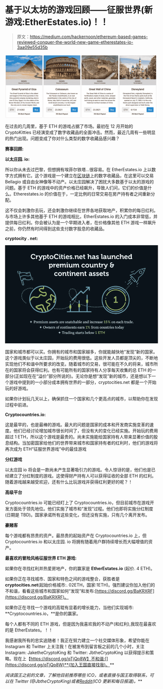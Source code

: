 # 基于以太坊的游戏回顾——征服世界(新游戏:EtherEstates.io)！！

> 原文：<https://medium.com/hackernoon/ethereum-based-games-reviewed-conquer-the-world-new-game-etherestates-io-3aa09e55d35b>

![](img/f3d72774ceb06739d7b6c70bbb508e34.png)

在过去的几周里，基于 ETH 的游戏占据了市场。最初在 12 月开始的 CryptoKitties 已经演变成了数字收藏品的全面冲击。然而，最近几周有一些明显的热门出现。问题变成了你对什么类型的数字收藏品感兴趣？

**赛事回顾:**

**以太庄园. io:**

所以你从未去过巴黎，但想拥有埃菲尔铁塔…很容易。在 EtherEstates.io 上以数字方式拥有它。这个游戏是一个建立在[区块链](https://hackernoon.com/tagged/blockchain)上的数字收藏品，在这里可以交易 Bellagio 或自由女神像等不动产。以太庄园解决了困扰大多数基于以太的游戏的问题。基于 ETH 的游戏中的资产价格已经飙升，导致人们问，它们的价值是什么。Etherestates.io 的价值在于，一定比例的日常交易在房产持有者之间重新分配。

这不仅会刺激你去玩，还会刺激你继续在世界各地获取地产，积累你的每日红利。与市场上许多其他基于 ETH 的游戏相比，EtherEstates.io 的入门成本非常低，并提供每日红利。你会被认为是一个早期进入者，在价格像其他 ETH 游戏一样飙升之前，你仍然有时间得到这些支付数字股息的收藏品。

**cryptocity . net:**

![](img/75a07121fc81aa54d3889535a6d1a383.png)

国家和城市都可以买。你拥有的城市和国家越多，你就能越快地“发现”新的国家。这个游戏类似于以太庄园，开始玩的费用很低。这些开发人员都是顶尖的，不断地实现他们不和谐中所要求的改变。随着城市的交易，很可能在不久的将来，城市所在的国家将会获得红利。也有可能所有的国家持有人分享每天收集的总 ETH 的一部分(正如现在在“溢价”部分所说的)。无论你是想“发现”新的城市，还是想以下一个游戏中提到的一小部分成本拥有世界的一部分，cryptocities.net 都是一个开始玩的好游戏。

如果你计划玩几天以上，确保抓住一个国家和几个更高点的城市，以帮助你在发现过程中前进。

**Cryptocountries.io:**

这是最早的，也是最棒的游戏。最大的问题是国家的成本和开发商实施变革的速度。他们已经讨论增加城市很长时间了，但没有大的变化已经实施。开始玩的费用超过 1 ETH，所以这个游戏是最贵的。尚未实施能给国家持有人带来显著价值的股息结构。当加密国家给他们的世界带来城市和国家持有者的红利时，他们的游戏将再次成为 ETH“征服世界游戏”中的最佳游戏

**分红游戏**

以太庄园 io 将会是一款尚未产生显著吸引力的游戏。令人惊讶的是，他们也是已经建立了分红制度的游戏。这使得财产持有人可以获得征收的全部 ETH 的红利。随着游戏越来越受欢迎，还有什么比玩游戏并获得红利更好的呢？！

**高级平台**

Cryptocountries.io 可能已经盯上了 Cryptocountries.io，但目前城市在游戏开发方面处于领先地位。他们实施了城市和“发现”过程。他们也即将实施分红制度(日期是 TBD)。国家承诺所有这些变化，但还没有实施，只有几个离开发布。

**豪赌客**

每个游戏都有昂贵的资产。最昂贵的起始资产在 Cryptocountries.io 上，但 Cryptocountries.io 和以太庄园. io 将拥有随着用户群持续增长而大幅增值的资产。

**最喜欢的冒险风格征服世界 ETH 游戏:**

如果你在寻找红利并热爱房地产，你的赢家是 **EtherEstates.io** (起价. 4 ETH)。

如果你正在寻找城市、国家和特色之间的游戏整合，获胜者是**cryptocities.net**(起始价格城市:. 02ETH，国家:1ETH)。强烈建议你加入他们的不和谐，看看这些城市和国家如何“发现”和发布:[https://discord.gg/BaKRXRF](https://discord.gg/BaKRXRF)。

如果你正在寻找一个游戏的高辊有显着的增长能力，当他们实现城市: **Cryptocountries.io，**是你的赢家。

每个人都有不同的 ETH 游戏，但是因为我喜欢我的不动产(和红利),我现在最喜欢的是 EtherEstates。！！

我感谢我所有的忠实追随者！我正在努力建立一个社交媒体形象，希望你能在 Instagram 和 Twitter 上关注我！在被发布到留言板之前的几个小时，关注 Instagram: JaketheCryptoKing 和 Twitter: JbtheCryptoKing 以获得提示和策略。现在上【https://discord.gg/qTjQp8W】不和谐:[](https://discord.gg/qTjQp8W)**(加入王国直接找我)。**

***阅读国王之前的文章，了解他目前推荐哪些 ICO，或者直接与国王取得联系，可以在 Twitter (@JbtheCryptoKing)或者*[*Reddit*](https://redd.it/7ukjxo)*(ICO 更新和每日报道)。***